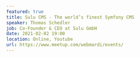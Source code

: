 ```yaml
---
featured: true
title: Sulu CMS - The world’s finest Symfony CMS
speaker: Thomas Schedler
job: Co-Founder & CEO at Sulu GmbH 
date: 2021-02-02 19:00
location: Online, Youtube
url: https://www.meetup.com/webmardi/events/
---
```

